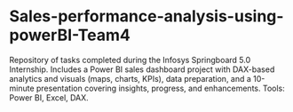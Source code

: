 # Sales-performance-analysis-using-powerBI-Team4
Repository of tasks completed during the Infosys Springboard 5.0 Internship. Includes a Power BI sales dashboard project with DAX-based analytics and visuals (maps, charts, KPIs), data preparation, and a 10-minute presentation covering insights, progress, and enhancements. Tools: Power BI, Excel, DAX.
